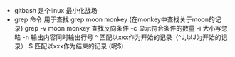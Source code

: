- gitbash 是个linux 最小化战场
- grep 命令 用于查找
    grep moon monkey (在monkey中查找关于moon的记录)
    grep -v moon monkey 查找反向条件
    -c 显示符合条件的数量
    -i 大小写忽略
    -n 输出内容同时输出行号
    ^ 匹配以xxx作为开始的记录（^J,以J为开始的记录）
    $ 匹配以xxx作为结束的记录 (呢$)